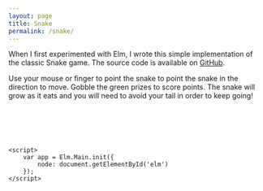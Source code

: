 ```yaml
---
layout: page
title: Snake
permalink: /snake/
---
```


When I first experimented with Elm, I wrote this simple implementation of the classic Snake game. The source code is available on [GitHub][snake-repo].

Use your mouse or finger to point the snake to point the snake in the direction to move. Gobble the green prizes to score points. The snake will grow as it eats and you will need to avoid your tail in order to keep going!

<pre>
    <div id="elm"></div>
    <script type="text/javascript" src="snake.js"></script>
    <script>
        var app = Elm.Main.init({
            node: document.getElementById('elm')
        });
    </script>
</pre>

[snake-repo]: https://github.com/MartinSnyder/elm-snake